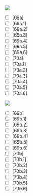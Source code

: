 ![](https://github.com/Esukhia/J008/blob/master/MRK35_SAMPLING/Cz/Cz022-0469.jpg)
- [ ] [69a]
- [ ] [69a.1]
- [ ] [69a.2]
- [ ] [69a.3]
- [ ] [69a.4]
- [ ] [69a.5]
- [ ] [69a.6]
- [ ] [70a]
- [ ] [70a.1]
- [ ] [70a.2]
- [ ] [70a.3]
- [ ] [70a.4]
- [ ] [70a.5]
- [ ] [70a.6]

![](https://github.com/Esukhia/J008/blob/master/MRK35_SAMPLING/Cz/Cz022-0470.jpg)
- [ ] [69b]
- [ ] [69b.1]
- [ ] [69b.2]
- [ ] [69b.3]
- [ ] [69b.4]
- [ ] [69b.5]
- [ ] [69b.6]
- [ ] [70b]
- [ ] [70b.1]
- [ ] [70b.2]
- [ ] [70b.3]
- [ ] [70b.4]
- [ ] [70b.5]
- [ ] [70b.6]
